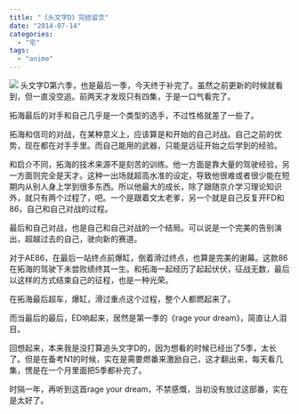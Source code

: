 ```yaml
---
title: "《头文字D》完结留念"
date: "2014-07-14"
categories: 
  - "宅"
tags: 
  - "anime"
---
```


![](http://i.gzn.jp/img/2014/07/09/initial-d-legend1/site.png) 头文字D第六季，也是最后一季，今天终于补完了。虽然之前更新的时候就看到，但一直没空追。前两天才发现只有四集，于是一口气看完了。

拓海最后的对手和自己几乎是一个类型的选手，不过性格就差了一些了。

拓海和信司的对战，在某种意义上，应该算是和开始的自己对战。自己之前的优势，现在都在对手手里。而自己能用的武器，只能是远征开始之后学到的经验。

和启介不同，拓海的技术来源不是刻苦的训练。他一方面是靠大量的驾驶经验，另一方面则完全是天才。这种一出场就超高水准的设定，导致他很难或者很少能在短期内从别人身上学到很多东西。所以他最大的成长，除了跟随京介学习理论知识外，就只有两个过程了，吧。一个是跟着文太老爹，另一个就是自己反复开FD和86，自己和自己对战的过程。

最后和自己对战，也是自己和自己对战的一个结局。可以说是一个完美的告别演出，超越过去的自己，驶向新的赛道。

对于AE86，在最后一站终点前爆缸，倒着滑过终点，也算是完美的谢幕。这款86在拓海的驾驶下未尝败绩终其一生。和拓海一起经历了起起伏伏，征战无数，最后以这样的方式结束自己的征程，也是一种光荣。

在拓海最后超车，爆缸，滑过重点这个过程，整个人都燃起来了。

而当最后的最后，ED响起来，居然是第一季的《rage your dream》，简直让人泪目。

回想起来，本来我是没打算追头文字D的，因为想看的时候已经出了5季，太长了。但是在备考N1的时候，实在是需要燃番来激励自己，这才翻出来，每天看几集，愣是在一个月里面把5季都补完了。

时隔一年，再听到这首rage your dream，不禁感慨，当初没有放过这部番，实在是太好了。
